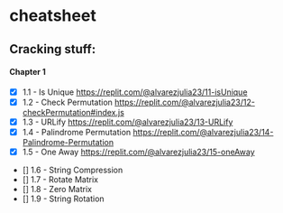 # cheatsheet

## Cracking stuff:

#### Chapter 1 
- [x] 1.1 - Is Unique https://replit.com/@alvarezjulia23/11-isUnique
- [x] 1.2 - Check Permutation https://replit.com/@alvarezjulia23/12-checkPermutation#index.js
- [x] 1.3 - URLify https://replit.com/@alvarezjulia23/13-URLify
- [x] 1.4 - Palindrome Permutation https://replit.com/@alvarezjulia23/14-Palindrome-Permutation
- [x] 1.5 - One Away https://replit.com/@alvarezjulia23/15-oneAway
- [] 1.6 - String Compression
- [] 1.7 - Rotate Matrix
- [] 1.8 - Zero Matrix
- [] 1.9 - String Rotation 
